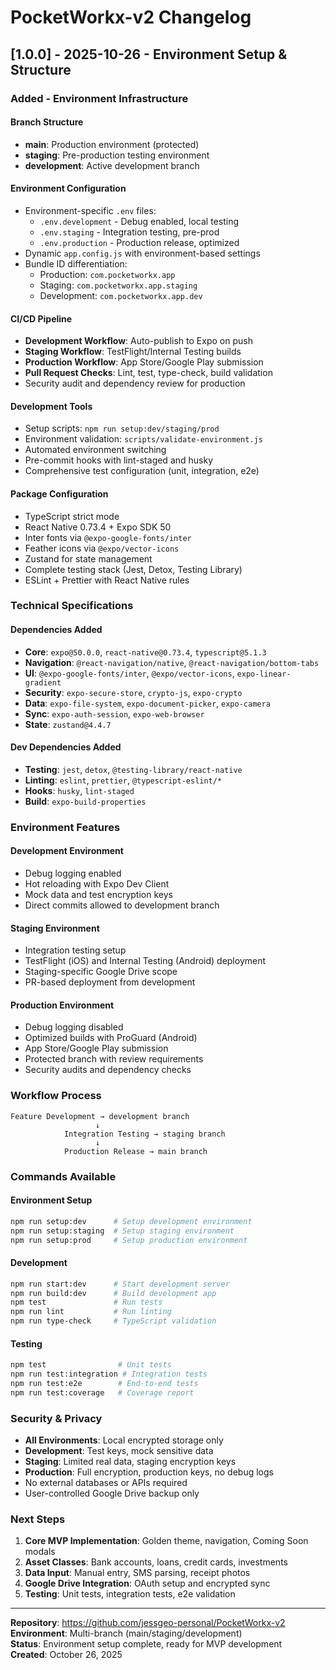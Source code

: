 # PocketWorkx-v2 Changelog

## [1.0.0] - 2025-10-26 - Environment Setup & Structure

### Added - Environment Infrastructure

#### **Branch Structure**
- **main**: Production environment (protected)
- **staging**: Pre-production testing environment  
- **development**: Active development branch

#### **Environment Configuration**
- Environment-specific `.env` files:
  - `.env.development` - Debug enabled, local testing
  - `.env.staging` - Integration testing, pre-prod
  - `.env.production` - Production release, optimized
- Dynamic `app.config.js` with environment-based settings
- Bundle ID differentiation:
  - Production: `com.pocketworkx.app`
  - Staging: `com.pocketworkx.app.staging`
  - Development: `com.pocketworkx.app.dev`

#### **CI/CD Pipeline** 
- **Development Workflow**: Auto-publish to Expo on push
- **Staging Workflow**: TestFlight/Internal Testing builds
- **Production Workflow**: App Store/Google Play submission
- **Pull Request Checks**: Lint, test, type-check, build validation
- Security audit and dependency review for production

#### **Development Tools**
- Setup scripts: `npm run setup:dev/staging/prod`
- Environment validation: `scripts/validate-environment.js`
- Automated environment switching
- Pre-commit hooks with lint-staged and husky
- Comprehensive test configuration (unit, integration, e2e)

#### **Package Configuration**
- TypeScript strict mode
- React Native 0.73.4 + Expo SDK 50
- Inter fonts via `@expo-google-fonts/inter`
- Feather icons via `@expo/vector-icons`
- Zustand for state management
- Complete testing stack (Jest, Detox, Testing Library)
- ESLint + Prettier with React Native rules

### Technical Specifications

#### **Dependencies Added**
- **Core**: `expo@50.0.0`, `react-native@0.73.4`, `typescript@5.1.3`
- **Navigation**: `@react-navigation/native`, `@react-navigation/bottom-tabs`
- **UI**: `@expo-google-fonts/inter`, `@expo/vector-icons`, `expo-linear-gradient`
- **Security**: `expo-secure-store`, `crypto-js`, `expo-crypto`
- **Data**: `expo-file-system`, `expo-document-picker`, `expo-camera`
- **Sync**: `expo-auth-session`, `expo-web-browser`
- **State**: `zustand@4.4.7`

#### **Dev Dependencies Added**
- **Testing**: `jest`, `detox`, `@testing-library/react-native`
- **Linting**: `eslint`, `prettier`, `@typescript-eslint/*`
- **Hooks**: `husky`, `lint-staged`
- **Build**: `expo-build-properties`

### Environment Features

#### **Development Environment**
- Debug logging enabled
- Hot reloading with Expo Dev Client
- Mock data and test encryption keys
- Direct commits allowed to development branch

#### **Staging Environment**
- Integration testing setup
- TestFlight (iOS) and Internal Testing (Android) deployment
- Staging-specific Google Drive scope
- PR-based deployment from development

#### **Production Environment**
- Debug logging disabled
- Optimized builds with ProGuard (Android)
- App Store/Google Play submission
- Protected branch with review requirements
- Security audits and dependency checks

### Workflow Process

```
Feature Development → development branch
                   ↓
            Integration Testing → staging branch  
                   ↓
            Production Release → main branch
```

### Commands Available

#### **Environment Setup**
```bash
npm run setup:dev      # Setup development environment
npm run setup:staging  # Setup staging environment  
npm run setup:prod     # Setup production environment
```

#### **Development**
```bash
npm run start:dev      # Start development server
npm run build:dev      # Build development app
npm test               # Run tests
npm run lint           # Run linting
npm run type-check     # TypeScript validation
```

#### **Testing**
```bash
npm test                # Unit tests
npm run test:integration # Integration tests
npm run test:e2e        # End-to-end tests
npm run test:coverage   # Coverage report
```

### Security & Privacy

- **All Environments**: Local encrypted storage only
- **Development**: Test keys, mock sensitive data
- **Staging**: Limited real data, staging encryption keys  
- **Production**: Full encryption, production keys, no debug logs
- No external databases or APIs required
- User-controlled Google Drive backup only

### Next Steps

1. **Core MVP Implementation**: Golden theme, navigation, Coming Soon modals
2. **Asset Classes**: Bank accounts, loans, credit cards, investments
3. **Data Input**: Manual entry, SMS parsing, receipt photos
4. **Google Drive Integration**: OAuth setup and encrypted sync
5. **Testing**: Unit tests, integration tests, e2e validation

---

**Repository**: https://github.com/jessgeo-personal/PocketWorkx-v2  
**Environment**: Multi-branch (main/staging/development)  
**Status**: Environment setup complete, ready for MVP development  
**Created**: October 26, 2025  

